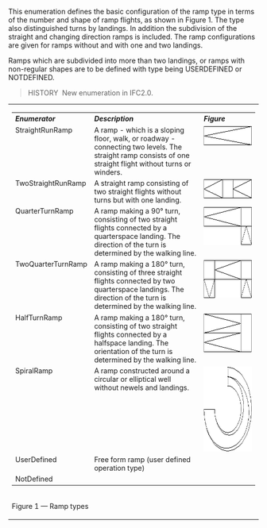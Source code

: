 This enumeration defines the basic configuration of the ramp type in terms of the number and shape of ramp flights, as shown in Figure 1. The type also distinguished turns by landings. In addition the subdivision of the straight and changing direction ramps is included. The ramp configurations are given for ramps without and with one and two landings.

Ramps which are subdivided into more than two landings, or ramps with non-regular shapes are to be defined with type being USERDEFINED or NOTDEFINED.

> HISTORY&nbsp; New enumeration in IFC2.0.

<table>
<tr>
<td>
<table class="gridtable">
<tr valign="top">
<th width="30%" valign="top" align="left"><i>Enumerator</i></th>
<th width="46%" valign="top" align="left"><i>Description</i></th>
<th width="23%" valign="top" align="left"><i>Figure</i></th>
</tr>
<tr valign="top">
<td width="30%" valign="top" align="left">StraightRunRamp</td>
<td width="46%" valign="top" align="left">A ramp - which is a sloping floor, walk, or roadway - connecting two levels.
The straight ramp consists of one straight flight without turns or winders.</td>
<td width="23%" valign="top" align="left"><img src="../../../../figures/ifcramptypeenum-fig01.gif" width="171" height="39" border="0"></td>
</tr>
<tr valign="top">
<td width="30%" valign="top" align="left">TwoStraightRunRamp</td>
<td width="46%" valign="top" align="left">A straight ramp consisting of two straight flights without turns but with one
landing.</td>
<td width="23%" valign="top" align="left"><img src="../../../../figures/ifcramptypeenum-fig02.gif" width="171" height="39" border="0"></td>
</tr>
<tr valign="top">
<td width="30%" valign="top" align="left">QuarterTurnRamp</td>
<td width="46%" valign="top" align="left">A ramp making a 90&deg; turn, consisting of two straight flights connected by
a quarterspace landing. The direction of the turn is determined by the walking line.</td>
<td width="23%" valign="top" align="left"><img src="../../../../figures/ifcramptypeenum-fig03.gif" width="171" height="77" border="0"></td>
</tr>
<tr valign="top">
<td width="30%" valign="top" align="left">TwoQuarterTurnRamp</td>
<td width="46%" valign="top" align="left">A ramp making a 180&deg; turn, consisting of three straight flights connected
by two quarterspace landings. The direction of the turn is determined by the walking line.</td>
<td width="23%" valign="top" align="left"><img src="../../../../figures/ifcramptypeenum-fig04.gif" width="171" height="77" border="0"></td>
</tr>
<tr valign="top">
<td width="30%" valign="top" align="left">HalfTurnRamp</td>
<td width="46%" valign="top" align="left">A ramp making a 180&deg; turn, consisting of two straight flights connected
by a halfspace landing. The orientation of the turn is determined by the walking line.</td>
<td width="23%" valign="top" align="left"><img src="../../../../figures/ifcramptypeenum-fig05.gif" width="171" height="78" border="0"></td>
</tr>
<tr valign="top">
<td width="30%" valign="top" align="left">SpiralRamp</td>
<td width="46%" valign="top" align="left">A ramp constructed around a circular or elliptical well without newels and
landings.</td>
<td width="23%" valign="top" align="left"><img src="../../../../figures/ifcramptypeenum-fig06.gif" width="171" height="171" border="0"></td>
</tr>
<tr valign="top">
<td width="30%" valign="top" align="left">UserDefined</td>
<td width="46%" valign="top" align="left">Free form ramp (user defined operation type)</td>
<td width="23%" valign="top" align="left">&nbsp;</td>
</tr>
<tr valign="top">
<td width="30%" valign="top" align="left">NotDefined</td>
<td width="46%" valign="top" align="left">&nbsp;</td>
<td width="23%" valign="top" align="left">&nbsp;</td>
</tr>
</table>
</td>
</tr>
<tr>
<td>
<p class="figure">Figure 1 &mdash; Ramp types</p>
</td>
</tr>
</table>